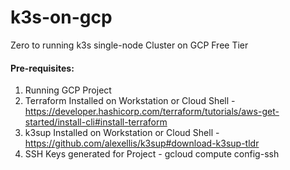 # k3s-on-gcp
Zero to running k3s single-node Cluster on GCP Free Tier

#### Pre-requisites:

1) Running GCP Project
2) Terraform Installed on Workstation or Cloud Shell - https://developer.hashicorp.com/terraform/tutorials/aws-get-started/install-cli#install-terraform 
3) k3sup Installed on Workstation or Cloud Shell - https://github.com/alexellis/k3sup#download-k3sup-tldr
4) SSH Keys generated for Project - gcloud compute config-ssh
